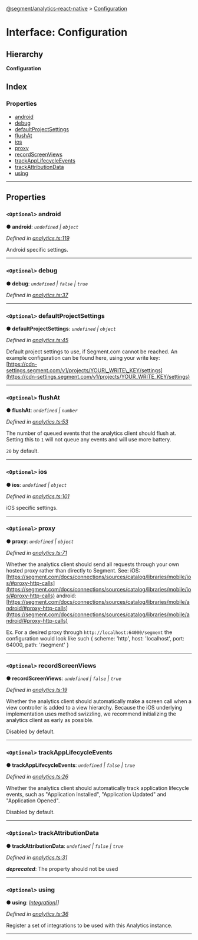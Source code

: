 [@segment/analytics-react-native](../README.md) > [Configuration](../interfaces/analytics.configuration.md)

# Interface: Configuration

## Hierarchy

**Configuration**

## Index

### Properties

* [android](analytics.configuration.md#android)
* [debug](analytics.configuration.md#debug)
* [defaultProjectSettings](analytics.configuration.md#defaultprojectsettings)
* [flushAt](analytics.configuration.md#flushat)
* [ios](analytics.configuration.md#ios)
* [proxy](analytics.configuration.md#proxy)
* [recordScreenViews](analytics.configuration.md#recordscreenviews)
* [trackAppLifecycleEvents](analytics.configuration.md#trackapplifecycleevents)
* [trackAttributionData](analytics.configuration.md#trackattributiondata)
* [using](analytics.configuration.md#using)

---

## Properties

<a id="android"></a>

### `<Optional>` android

**● android**: *`undefined` \| `object`*

*Defined in [analytics.ts:119](https://github.com/segmentio/analytics-react-native/blob/master/packages/core/src/analytics.ts#L119)*

Android specific settings.

___
<a id="debug"></a>

### `<Optional>` debug

**● debug**: *`undefined` \| `false` \| `true`*

*Defined in [analytics.ts:37](https://github.com/segmentio/analytics-react-native/blob/master/packages/core/src/analytics.ts#L37)*

___
<a id="defaultprojectsettings"></a>

### `<Optional>` defaultProjectSettings

**● defaultProjectSettings**: *`undefined` \| `object`*

*Defined in [analytics.ts:45](https://github.com/segmentio/analytics-react-native/blob/master/packages/core/src/analytics.ts#L45)*

Default project settings to use, if Segment.com cannot be reached. An example configuration can be found here, using your write key: [](https://cdn-settings.segment.com/v1/projects/YOUR_WRITE_KEY/settings)[https://cdn-settings.segment.com/v1/projects/YOUR\_WRITE\_KEY/settings](https://cdn-settings.segment.com/v1/projects/YOUR_WRITE_KEY/settings)

___
<a id="flushat"></a>

### `<Optional>` flushAt

**● flushAt**: *`undefined` \| `number`*

*Defined in [analytics.ts:53](https://github.com/segmentio/analytics-react-native/blob/master/packages/core/src/analytics.ts#L53)*

The number of queued events that the analytics client should flush at. Setting this to `1` will not queue any events and will use more battery.

`20` by default.

___
<a id="ios"></a>

### `<Optional>` ios

**● ios**: *`undefined` \| `object`*

*Defined in [analytics.ts:101](https://github.com/segmentio/analytics-react-native/blob/master/packages/core/src/analytics.ts#L101)*

iOS specific settings.

___
<a id="proxy"></a>

### `<Optional>` proxy

**● proxy**: *`undefined` \| `object`*

*Defined in [analytics.ts:71](https://github.com/segmentio/analytics-react-native/blob/master/packages/core/src/analytics.ts#L71)*

Whether the analytics client should send all requests through your own hosted proxy rather than directly to Segment. See: iOS: [https://segment.com/docs/connections/sources/catalog/libraries/mobile/ios/#proxy-http-calls](https://segment.com/docs/connections/sources/catalog/libraries/mobile/ios/#proxy-http-calls) android: [https://segment.com/docs/connections/sources/catalog/libraries/mobile/android/#proxy-http-calls](https://segment.com/docs/connections/sources/catalog/libraries/mobile/android/#proxy-http-calls)

Ex. For a desired proxy through `http://localhost:64000/segment` the configuration would look like such { scheme: 'http', host: 'localhost', port: 64000, path: '/segment' }

___
<a id="recordscreenviews"></a>

### `<Optional>` recordScreenViews

**● recordScreenViews**: *`undefined` \| `false` \| `true`*

*Defined in [analytics.ts:19](https://github.com/segmentio/analytics-react-native/blob/master/packages/core/src/analytics.ts#L19)*

Whether the analytics client should automatically make a screen call when a view controller is added to a view hierarchy. Because the iOS underlying implementation uses method swizzling, we recommend initializing the analytics client as early as possible.

Disabled by default.

___
<a id="trackapplifecycleevents"></a>

### `<Optional>` trackAppLifecycleEvents

**● trackAppLifecycleEvents**: *`undefined` \| `false` \| `true`*

*Defined in [analytics.ts:26](https://github.com/segmentio/analytics-react-native/blob/master/packages/core/src/analytics.ts#L26)*

Whether the analytics client should automatically track application lifecycle events, such as "Application Installed", "Application Updated" and "Application Opened".

Disabled by default.

___
<a id="trackattributiondata"></a>

### `<Optional>` trackAttributionData

**● trackAttributionData**: *`undefined` \| `false` \| `true`*

*Defined in [analytics.ts:31](https://github.com/segmentio/analytics-react-native/blob/master/packages/core/src/analytics.ts#L31)*

*__deprecated__*: The property should not be used

___
<a id="using"></a>

### `<Optional>` using

**● using**: *[Integration](../#integration)[]*

*Defined in [analytics.ts:36](https://github.com/segmentio/analytics-react-native/blob/master/packages/core/src/analytics.ts#L36)*

Register a set of integrations to be used with this Analytics instance.

___

